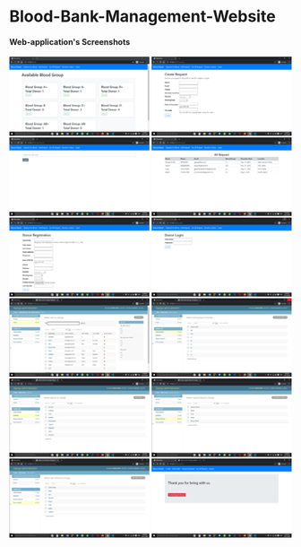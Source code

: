 # Blood-Bank-Management-Website

#### Web-application's Screenshots

<img src="https://github.com/Oxygonal2-0/Blood-Bank-Management-Website/blob/main/screenshot/Screenshot (287).png" width="250" /> 
<img src="https://github.com/Oxygonal2-0/Blood-Bank-Management-Website/blob/main/screenshot/Screenshot (288).png" width="250" /> 
<img src="https://github.com/Oxygonal2-0/Blood-Bank-Management-Website/blob/main/screenshot/Screenshot (289).png" width="250" /> 
<img src="https://github.com/Oxygonal2-0/Blood-Bank-Management-Website/blob/main/screenshot/Screenshot (290).png" width="250" /> 
<img src="https://github.com/Oxygonal2-0/Blood-Bank-Management-Website/blob/main/screenshot/Screenshot (291).png" width="250" /> 
<img src="https://github.com/Oxygonal2-0/Blood-Bank-Management-Website/blob/main/screenshot/Screenshot (292).png" width="250" /> 
<img src="https://github.com/Oxygonal2-0/Blood-Bank-Management-Website/blob/main/screenshot/Screenshot (293).png" width="250" /> 
<img src="https://github.com/Oxygonal2-0/Blood-Bank-Management-Website/blob/main/screenshot/Screenshot (294).png" width="250" /> 
<img src="https://github.com/Oxygonal2-0/Blood-Bank-Management-Website/blob/main/screenshot/Screenshot (295).png" width="250" /> 
<img src="https://github.com/Oxygonal2-0/Blood-Bank-Management-Website/blob/main/screenshot/Screenshot (296).png" width="250" /> 
<img src="https://github.com/Oxygonal2-0/Blood-Bank-Management-Website/blob/main/screenshot/Screenshot (297).png" width="250" /> 
<img src="https://github.com/Oxygonal2-0/Blood-Bank-Management-Website/blob/main/screenshot/Screenshot (298).png" width="250" /> 
